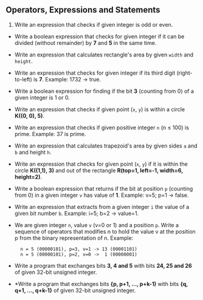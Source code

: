 ## Operators, Expressions and Statements

1. Write an expression that checks if given integer is odd or even.
* Write a boolean expression that checks for given integer if it can be divided (without remainder) by **7** and **5** in the same time.
* Write an expression that calculates rectangle's area by given `width` and `height`.
* Write an expression that checks for given integer if its third digit (right-to-left) is **7**. Example: 1732 -> true.
* Write a boolean expression for finding if the bit **3** (counting from 0) of a given integer is 1 or 0.
* Write an expression that checks if given point (`x`, `y`) is within a circle **K((0, 0), 5)**.
* Write an expression that checks if given positive integer `n` (n ≤ 100) is prime. Example: 37 is prime.
* Write an expression that calculates trapezoid's area by given sides `a` and `b` and height `h`.
* Write an expression that checks for given point (`x`, `y`) if it is within the circle **K((1,1), 3)** and out of the rectangle **R(top=1, left=-1, width=6, height=2)**.
* Write a boolean expression that returns if the bit at position `p` (counting from 0) in a given integer `v` has value of **1**. Example: v=5; p=1 -> false.
* Write an expression that extracts from a given integer `i` the value of a given bit number `b`. Example: i=5; b=2 -> value=1.
* We are given integer `n`, value `v` (v=0 or 1) and a position `p`. Write a sequence of operators that modifies n to hold the value v at the position p from the binary representation of n. Example:

		n = 5 (00000101), p=3, v=1 -> 13 (00001101)
		n = 5 (00000101), p=2, v=0 ->  1 (00000001)
* Write a program that exchanges bits **3, 4 and 5** with bits **24, 25 and 26** of given 32-bit unsigned integer.
* \*Write a program that exchanges bits **{p, p+1, …, p+k-1)** with bits **{q, q+1, …, q+k-1}** of given 32-bit unsigned integer.